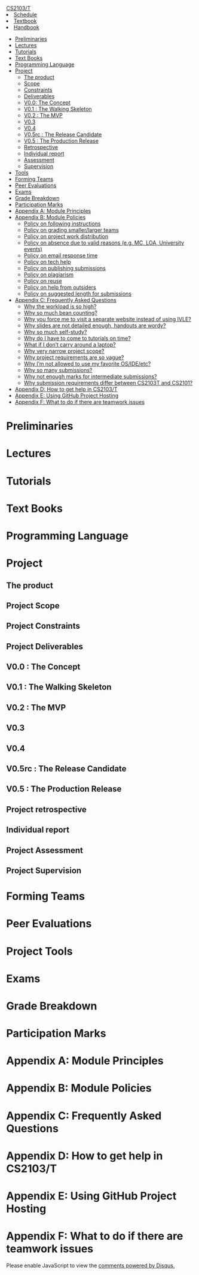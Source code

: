 <link rel="stylesheet" href="css/main.css">
<link rel="stylesheet" href="css/handbook.css">

<navbar placement="top" type="default">
    <a slot="brand" href="index.html" title="Home" class="navbar-brand">CS2103/T</a>
    <li><a href="index.html">Schedule</a></li>
    <li><a href="textbook.html">Textbook</a></li>
    <li><a href="handbook.html">Handbook</a></li>
</navbar>

<div class="website-content">

*   [Preliminaries](#handbook-preliminaries)
*   [Lectures](#handbook-lectures)
*   [Tutorials](#handbook-tutorials)
*   [Text Books](#handbook-textBooks)
*   [Programming Language](#handbook-programmingLanguages)
*   [Project](#handbook-project)
    *   [The product](#handbook-project-product)
    *   [Scope](#handbook-project-scope)
    *   [Constraints](#handbook-project-constraints)
    *   [Deliverables](#handbook-project-deliverables)
    *   [V0.0: The Concept](#handbook-project-v00)
    *   [V0.1 : The Walking Skeleton](#handbook-project-v01)
    *   [V0.2 : The MVP](#handbook-project-v02)
    *   [V0.3](#handbook-project-v03)
    *   [V0.4](#handbook-project-v04)
    *   [V0.5rc : The Release Candidate](#handbook-project-v05rc)
    *   [V0.5 : The Production Release](#handbook-project-v05)
    *   [Retrospective](#handbook-project-retrospective)
    *   [Individual report](#handbook-project-individualReport)
    *   [Assessment](#handbook-project-assessment)
    *   [Supervision](#handbook-project-supervision)
*   [Tools](#handbook-tools)
*   [Forming Teams](#handbook-teams)
*   [Peer Evaluations](#handbook-peerEvaluations)
*   [Exams](#handbook-exams)
*   [Grade Breakdown](#handbook-gradeBreakdown)
*   [Participation Marks](#handbook-participation)
*   [Appendix A: Module Principles](#handbook-appendixA-principles)
*   [Appendix B: Module Policies](#handbook-appendixB-policies)
    *   [Policy on following instructions](#policy-followingInstructions)
    *   [Policy on grading smaller/larger teams](#policy-teamSize)
    *   [Policy on project work distribution](#policy-workDistribution)
    *   [Policy on absence due to valid reasons (e.g. MC, LOA, University events)](#policy-validAbsences)
    *   [Policy on email response time](#policy-responseTime)
    *   [Policy on tech help](#policy-techHelp)
    *   [Policy on publishing submissions](#policy-publishingSubmissions)
    *   [Policy on plagiarism](#policy-plagiarism)
    *   [Policy on reuse](#policy-reuse)
    *   [Policy on help from outsiders](#policy-outsiderHelp)
    *   [Policy on suggested length for submissions](#policy-submissionLength)
*   [Appendix C: Frequently Asked Questions](#handbook-appendixC-faq)
    *   [Why the workload is so high?](#handbook-faq-highWorkload)
    *   [Why so much bean counting?](#handbook-faq-beanCounting)
    *   [Why you force me to visit a separate website instead of using IVLE?](#handbook-faq-separateWebsite)
    *   [Why slides are not detailed enough, handouts are wordy?](#handbook-faq-slideFormat)
    *   [Why so much self-study?](#handbook-faq-selfStudy)
    *   [Why do I have to come to tutorials on time?](#handbook-faq-timelyArrival)
    *   [What if I don’t carry around a laptop?](#handbook-faq-noLaptop)
    *   [Why very narrow project scope?](#handbook-faq-narrowScope)
    *   [Why project requirements are so vague?](#handbook-faq-vagueRequirements)
    *   [Why I’m not allowed to use my favorite OS/IDE/etc?](#handbook-faq-favoriteTool)
    *   [Why so many submissions?](#handbook-faq-manySubmissions)
    *   [Why not enough marks for intermediate submissions?](#handbook-faq-intermediateMarks)
    *   [Why submission requirements differ between CS2103T and CS2101?](#handbook-faq-cs2101Differences)
*   [Appendix D: How to get help in CS2103/T](#handbook-appendixD-help)
*   [Appendix E: Using GitHub Project Hosting](#handbook-appendixE-github)
*   [Appendix F: What to do if there are teamwork issues](#handbook-appendixF-teamworkIssues)

# Preliminaries
<div id="handbook-preliminaries">
  <include src="contents/handbook-md/preliminaries.md" />
</div>

# Lectures
<div id="handbook-lectures">
  <include src="contents/handbook-md/lectures.md" />
</div>

# Tutorials
<div id="handbook-tutorials">
  <include src="contents/handbook-md/tutorials.md" />
</div>

# Text Books
<div id="handbook-textBooks">
  <include src="contents/handbook-md/textbooks.md" />
</div>

# Programming Language
<div id="handbook-programmingLanguages">
  <include src="contents/handbook-md/programming-languages.md" />
</div>

# Project
<div id="handbook-project">
<include src="contents/handbook-md/project.md" />
</div>

## The product
<div id="handbook-project-product">
<include src="contents/handbook-md/project-product.md" />
</div>

## Project Scope
<div id="handbook-project-scope">
<include src="contents/handbook-md/project-scope.md" />
</div>

## Project Constraints
<div id="handbook-project-constraints">
<include src="contents/handbook-md/project-constraints.md" />
</div>

## Project Deliverables
<div id="handbook-project-deliverables">
<include src="contents/handbook-md/project-deliverables.md" />
</div>

## V0.0 : The Concept
<div id="handbook-project-v00">
<include src="contents/handbook-md/project-v00.md" />
</div>

## V0.1 : The Walking Skeleton
<div id="handbook-project-v01">
<include src="contents/handbook-md/project-v01.md" />
</div>

## V0.2 : The MVP
<div id="handbook-project-v02">
<include src="contents/handbook-md/project-v02.md" />
</div>

## V0.3
<div id="handbook-project-v03">
<include src="contents/handbook-md/project-v03.md" />
</div>

## V0.4
<div id="handbook-project-v04">
<include src="contents/handbook-md/project-v04.md" />
</div>

## V0.5rc : The Release Candidate
<div id="handbook-project-v05rc">
<include src="contents/handbook-md/project-v05rc.md" />
</div>

## V0.5 : The Production Release
<div id="handbook-project-v05">
<include src="contents/handbook-md/project-v05.md" />
</div>

## Project retrospective
<div id="handbook-project-retrospective">
<include src="contents/handbook-md/project-retrospective.md" />
</div>

## Individual report
<div id="handbook-project-individualReport">
<include src="contents/handbook-md/project-individual-report.md" />
</div>

## Project Assessment
<div id="handbook-project-assessment">
<include src="contents/handbook-md/project-assessment.md" />
</div>

## Project Supervision
<div id="handbook-project-supervision">
<include src="contents/handbook-md/project-supervision.md" />
</div>

# Forming Teams
<div id="handbook-teams">
<include src="contents/handbook-md/teams.md" />
</div>

# Peer Evaluations
<div id="handbook-peerEvaluations">
<include src="contents/handbook-md/peer-evaluations.md" />
</div>

# Project Tools
<div id="handbook-tools">
<include src="contents/handbook-md/tools.md" />
</div>

# Exams
<div id="handbook-exams">
<include src="contents/handbook-md/exams.md" /></div>

# Grade Breakdown
<div id="handbook-gradeBreakdown">
<include src="contents/handbook-md/gradeBreakdown.md" /></div>

# Participation Marks
<div id="handbook-participation">
<include src="contents/handbook-md/participation.md" /></div>

# Appendix A: Module Principles
<div id="handbook-appendixA-principles">
<include src="contents/handbook-md/appendixA-principles.md" /></div>

# Appendix B: Module Policies
<div id="handbook-appendixB-policies">
<include src="contents/handbook-md/appendixB-policies.md" /></div>
<div id="handbook-policy"></div>

# Appendix C: Frequently Asked Questions
<div id="handbook-appendixC-faq">
<include src="contents/handbook-md/appendixC-faq.md" /></div>

# Appendix D: How to get help in CS2103/T
<div id="handbook-appendixD-help">
<include src="contents/handbook-md/appendixD-help.md" /></div>

# Appendix E: Using GitHub Project Hosting
<div id="handbook-appendixE-github">
<include src="contents/handbook-md/appendixE-github.md" /></div>

# Appendix F: What to do if there are teamwork issues
<div id="handbook-appendixF-teamworkIssues">
<include src="contents/handbook-md/appendixF-teamworkIssues.md" /></div>


<div id="disqus_thread"></div>

<script>
(function() { // DON'T EDIT BELOW THIS LINE
var d = document, s = d.createElement('script');
s.src = '//cs2103.disqus.com/embed.js';
s.setAttribute('data-timestamp', +new Date());
(d.head || d.body).appendChild(s);
})();
</script>

<noscript>Please enable JavaScript to view the <a href="https://disqus.com/?ref_noscript">comments powered by Disqus.</a></noscript>

</div>
